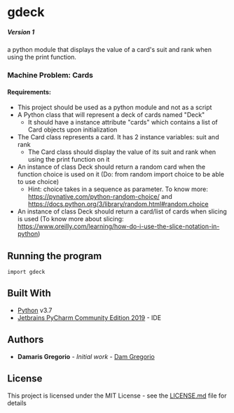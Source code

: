 # gdeck
##### Version 1
a python module that displays the value of a card's suit and rank when using the print function.


### Machine Problem: Cards

#### Requirements:

* This project should be used as a python module and not as a script
* A Python class that will represent a deck of cards named "Deck"
  * It should have a instance attribute "cards" which contains a list of Card objects upon initialization
* The Card class represents a card. It has 2 instance variables: suit and rank
  * The Card class should display the value of its suit and rank when using the print function on it
* An instance of class Deck should return a random card when the function choice is used on it (Do: from random import choice to be able to use choice)
  * Hint: choice takes in a sequence as parameter. To know more: https://pynative.com/python-random-choice/ and https://docs.python.org/3/library/random.html#random.choice
* An instance of class Deck should return a card/list of cards when slicing is used (To know more about slicing: https://www.oreilly.com/learning/how-do-i-use-the-slice-notation-in-python)



## Running the program
```
import gdeck
```


## Built With
* [Python](https://www.python.org/downloads/) v3.7
* [Jetbrains PyCharm Community Edition 2019](https://www.jetbrains.com/pycharm/download/) - IDE

## Authors

* **Damaris Gregorio** - *Initial work* - [Dam Gregorio](https://github.com/damiiegregorio)

## License

This project is licensed under the MIT License - see the [LICENSE.md](LICENSE.md) file for details
